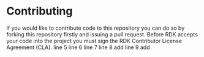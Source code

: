 Contributing
============
If you would like to contribute code to this repository you can do so by forking this repository firstly and issuing a pull request.
Before RDK accepts your code into the project you must sign the RDK Contributor License Agreement (CLA).
line 5
line 6
line 7
line 8 add
line 9 add

